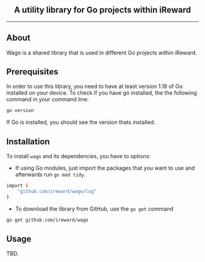 <h2 align="center"> A utility library for Go projects within iReward </h2>

---

## About

Wago is a shared library that is used in different Go projects within iReward.

## Prerequisites

In order to use this library, you need to have at least version 1.18 of Go installed on your device. To check if you have go installed, the the following command in your command line:

```bash
go version
```

If Go is installed, you should see the version thats installed.

## Installation

To install `wago` and its dependencies, you have to options:

- If using Go modules, just import the packages that you want to use and afterwards run `go mod tidy`.

```bash
import (
    "github.com/ireward/wago/log"
)
```

- To download the library from GitHub, use the `go get` command

```bash
go get github.com/ireward/wago
```

## Usage

TBD.

